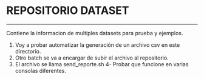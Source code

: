 # REPOSITORIO DATASET
---
Contiene la informacion de multiples datasets para prueba y ejemplos.
1. Voy a probar automatizar la generación de un archivo csv en este directorio.
2. Otro batch se va a encargar de subir el archivo al repositorio.
3. El archivo se llama send_reporte.sh
4- Probar que funcione en varias consolas diferentes.
